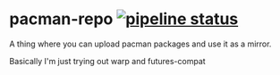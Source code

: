 # pacman-repo [![pipeline status](https://gitlab.com/foldu/pacman-repo/badges/master/pipeline.svg)](https://gitlab.com/foldu/pacman-repo/commits/master)

A thing where you can upload pacman packages and use it as a mirror.


Basically I'm just trying out warp and futures-compat
